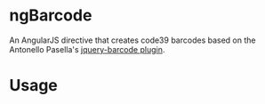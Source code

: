 ngBarcode
==============

An AngularJS directive that creates code39 barcodes based on the Antonello Pasella's [jquery-barcode plugin](https://github.com/antonellopasella/jquery-barcode).

# Usage


